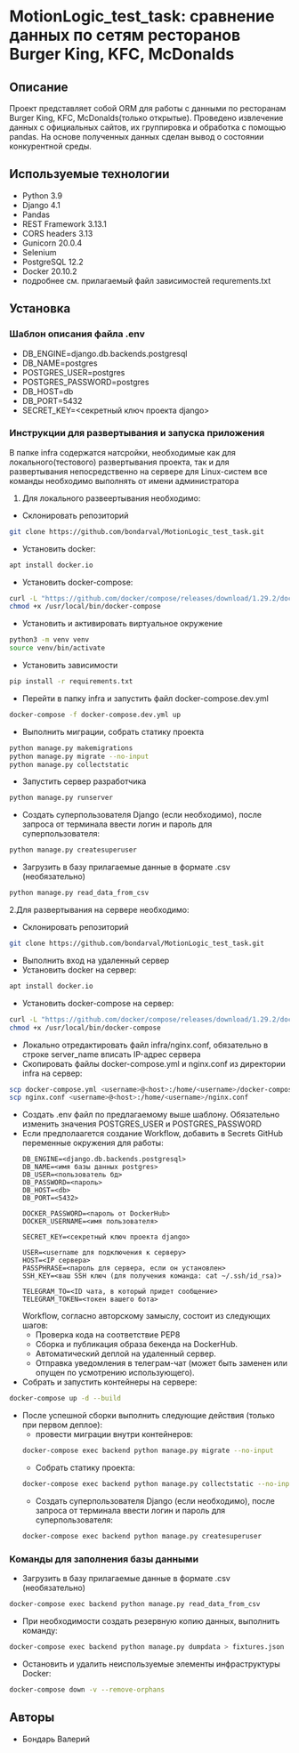 # MotionLogic_test_task: сравнение данных по сетям ресторанов Burger King, KFC, McDonalds
## Описание
Проект представляет собой ORM для работы с данными по ресторанам Burger King, KFC, McDonalds(только открытые). 
Проведено извлечение данных с официальных сайтов, их группировка и обработка с помощью pandas.
На основе полученных данных сделан вывод о состоянии конкурентной среды. 
## Используемые технологии
 - Python 3.9
 - Django 4.1
 - Pandas 
 - REST Framework 3.13.1
 - CORS headers 3.13
 - Gunicorn 20.0.4
 - Selenium
 - PostgreSQL 12.2
 - Docker 20.10.2
 - подробнее см. прилагаемый файл зависимостей requrements.txt
## Установка
### Шаблон описания файла .env
 - DB_ENGINE=django.db.backends.postgresql
 - DB_NAME=postgres
 - POSTGRES_USER=postgres
 - POSTGRES_PASSWORD=postgres
 - DB_HOST=db
 - DB_PORT=5432
 - SECRET_KEY=<секретный ключ проекта django>
### Инструкции для развертывания и запуска приложения
В папке infra содержатся натсройки, необходимые как для локального(тестового) развертывания проекта, так и для развертывания непосредственно на сервере
для Linux-систем все команды необходимо выполнять от имени администратора
1. Для локального развеертывания необходимо:
- Склонировать репозиторий
```bash
git clone https://github.com/bondarval/MotionLogic_test_task.git
```
- Установить docker:
```bash
apt install docker.io 
```
- Установить docker-compose:
```bash
curl -L "https://github.com/docker/compose/releases/download/1.29.2/docker-compose-$(uname -session)-$(uname -m)" -o /usr/local/bin/docker-compose
chmod +x /usr/local/bin/docker-compose
```
- Установить и активировать виртуальное окружение
```bash
python3 -m venv venv
source venv/bin/activate
```
- Установить зависимости
```bash
pip install -r requirements.txt  
```
- Перейти в папку infra и запустить файл docker-compose.dev.yml
```bash
docker-compose -f docker-compose.dev.yml up  
```
- Выполнить миграции, собрать статику проекта
```bash
python manage.py makemigrations
python manage.py migrate --no-input
python manage.py collectstatic 
```
- Запустить сервер разработчика
```bash
python manage.py runserver  
```
- Создать суперпользователя Django (если необходимо), после запроса от терминала ввести логин и пароль для суперпользователя:
```bash
python manage.py createsuperuser
```
- Загрузить в базу прилагаемые данные в формате .csv (необязательно)
```bash
python manage.py read_data_from_csv
```
2.Для развертывания на сервере необходимо: 
- Склонировать репозиторий
```bash
git clone https://github.com/bondarval/MotionLogic_test_task.git
```
- Выполнить вход на удаленный сервер
- Установить docker на сервер:
```bash
apt install docker.io 
```
- Установить docker-compose на сервер:
```bash
curl -L "https://github.com/docker/compose/releases/download/1.29.2/docker-compose-$(uname -session)-$(uname -m)" -o /usr/local/bin/docker-compose
chmod +x /usr/local/bin/docker-compose
```
- Локально отредактировать файл infra/nginx.conf, обязательно в строке server_name вписать IP-адрес сервера
- Скопировать файлы docker-compose.yml и nginx.conf из директории infra на сервер:
```bash
scp docker-compose.yml <username>@<host>:/home/<username>/docker-compose.yml
scp nginx.conf <username>@<host>:/home/<username>/nginx.conf
```
- Создать .env файл по предлагаемому выше шаблону. Обязательно изменить значения POSTGRES_USER и POSTGRES_PASSWORD
- Если предполаагется создание Workflow, добавить в Secrets GitHub переменные окружения для работы:
    ```
    DB_ENGINE=<django.db.backends.postgresql>
    DB_NAME=<имя базы данных postgres>
    DB_USER=<пользователь бд>
    DB_PASSWORD=<пароль>
    DB_HOST=<db>
    DB_PORT=<5432>
    
    DOCKER_PASSWORD=<пароль от DockerHub>
    DOCKER_USERNAME=<имя пользователя>
    
    SECRET_KEY=<секретный ключ проекта django>

    USER=<username для подключения к серверу>
    HOST=<IP сервера>
    PASSPHRASE=<пароль для сервера, если он установлен>
    SSH_KEY=<ваш SSH ключ (для получения команда: cat ~/.ssh/id_rsa)>

    TELEGRAM_TO=<ID чата, в который придет сообщение>
    TELEGRAM_TOKEN=<токен вашего бота>
    ```
    Workflow, согласно авторскому замыслу, состоит из следующих шагов:
     - Проверка кода на соответствие PEP8
     - Сборка и публикация образа бекенда на DockerHub.
     - Автоматический деплой на удаленный сервер.
     - Отправка уведомления в телеграм-чат (может быть заменен или опущен по усмотрению использующего). 
- Собрать и запустить контейнеры на сервере:
```bash
docker-compose up -d --build
```
- После успешной сборки выполнить следующие действия (только при первом деплое):
    * провести миграции внутри контейнеров:
    ```bash
    docker-compose exec backend python manage.py migrate --no-input
    ```
    * Собрать статику проекта:
    ```bash
    docker-compose exec backend python manage.py collectstatic --no-input
    ```
    * Создать суперпользователя Django (если необходимо), после запроса от терминала ввести логин и пароль для суперпользователя:
    ```bash
    docker-compose exec backend python manage.py createsuperuser
    ```
### Команды для заполнения базы данными
 - Загрузить в базу прилагаемые данные в формате .csv (необязательно)
```bash
docker-compose exec backend python manage.py read_data_from_csv
```
 - При необходимости создать резервную копию данных, выполнить команду:
```bash
docker-compose exec backend python manage.py dumpdata > fixtures.json
```
 - Остановить и удалить неиспользуемые элементы инфраструктуры Docker:
```bash
docker-compose down -v --remove-orphans
```
## Авторы
- Бондарь Валерий